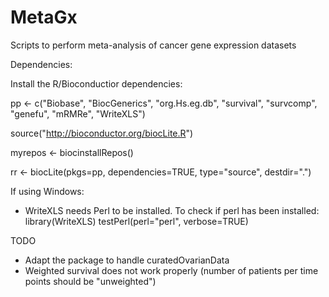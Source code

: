MetaGx
=======

Scripts to perform meta-analysis of cancer gene expression datasets

Dependencies:

Install the R/Bioconductior dependencies:


pp <- c("Biobase", "BiocGenerics", "org.Hs.eg.db", "survival", "survcomp", "genefu", "mRMRe", "WriteXLS")

source("http://bioconductor.org/biocLite.R")

myrepos <- biocinstallRepos()

rr <- biocLite(pkgs=pp, dependencies=TRUE, type="source", destdir=".")


If using Windows:
- WriteXLS needs Perl to be installed. To check if perl has been installed:
    library(WriteXLS)
    testPerl(perl="perl", verbose=TRUE)

TODO
  - Adapt the package to handle curatedOvarianData
  - Weighted survival does not work properly (number of patients per time points should be "unweighted")
